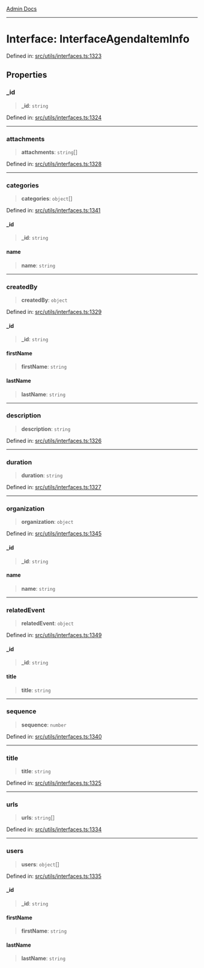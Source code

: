 [Admin Docs](/)

***

# Interface: InterfaceAgendaItemInfo

Defined in: [src/utils/interfaces.ts:1323](https://github.com/PalisadoesFoundation/talawa-admin/blob/main/src/utils/interfaces.ts#L1323)

## Properties

### \_id

> **\_id**: `string`

Defined in: [src/utils/interfaces.ts:1324](https://github.com/PalisadoesFoundation/talawa-admin/blob/main/src/utils/interfaces.ts#L1324)

***

### attachments

> **attachments**: `string`[]

Defined in: [src/utils/interfaces.ts:1328](https://github.com/PalisadoesFoundation/talawa-admin/blob/main/src/utils/interfaces.ts#L1328)

***

### categories

> **categories**: `object`[]

Defined in: [src/utils/interfaces.ts:1341](https://github.com/PalisadoesFoundation/talawa-admin/blob/main/src/utils/interfaces.ts#L1341)

#### \_id

> **\_id**: `string`

#### name

> **name**: `string`

***

### createdBy

> **createdBy**: `object`

Defined in: [src/utils/interfaces.ts:1329](https://github.com/PalisadoesFoundation/talawa-admin/blob/main/src/utils/interfaces.ts#L1329)

#### \_id

> **\_id**: `string`

#### firstName

> **firstName**: `string`

#### lastName

> **lastName**: `string`

***

### description

> **description**: `string`

Defined in: [src/utils/interfaces.ts:1326](https://github.com/PalisadoesFoundation/talawa-admin/blob/main/src/utils/interfaces.ts#L1326)

***

### duration

> **duration**: `string`

Defined in: [src/utils/interfaces.ts:1327](https://github.com/PalisadoesFoundation/talawa-admin/blob/main/src/utils/interfaces.ts#L1327)

***

### organization

> **organization**: `object`

Defined in: [src/utils/interfaces.ts:1345](https://github.com/PalisadoesFoundation/talawa-admin/blob/main/src/utils/interfaces.ts#L1345)

#### \_id

> **\_id**: `string`

#### name

> **name**: `string`

***

### relatedEvent

> **relatedEvent**: `object`

Defined in: [src/utils/interfaces.ts:1349](https://github.com/PalisadoesFoundation/talawa-admin/blob/main/src/utils/interfaces.ts#L1349)

#### \_id

> **\_id**: `string`

#### title

> **title**: `string`

***

### sequence

> **sequence**: `number`

Defined in: [src/utils/interfaces.ts:1340](https://github.com/PalisadoesFoundation/talawa-admin/blob/main/src/utils/interfaces.ts#L1340)

***

### title

> **title**: `string`

Defined in: [src/utils/interfaces.ts:1325](https://github.com/PalisadoesFoundation/talawa-admin/blob/main/src/utils/interfaces.ts#L1325)

***

### urls

> **urls**: `string`[]

Defined in: [src/utils/interfaces.ts:1334](https://github.com/PalisadoesFoundation/talawa-admin/blob/main/src/utils/interfaces.ts#L1334)

***

### users

> **users**: `object`[]

Defined in: [src/utils/interfaces.ts:1335](https://github.com/PalisadoesFoundation/talawa-admin/blob/main/src/utils/interfaces.ts#L1335)

#### \_id

> **\_id**: `string`

#### firstName

> **firstName**: `string`

#### lastName

> **lastName**: `string`
